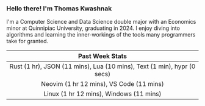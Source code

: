 
### Hello there! I'm Thomas Kwashnak

I'm a Computer Science and Data Science double major with an Economics
minor at Quinnipiac University, graduating in 2024.
I enjoy diving into algorithms and learning the inner-workings of the tools
many programmers take for granted.

| Past Week Stats |
| :---: |
| Rust (1 hr), JSON (11 mins), Lua (10 mins), Text (1 min), hypr (0 secs) |
| Neovim (1 hr 12 mins), VS Code (11 mins) |
| Linux (1 hr 12 mins), Windows (11 mins) |

